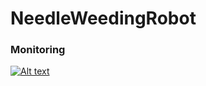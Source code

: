 # NeedleWeedingRobot

### Monitoring
[![Alt text](https://github.com/RoBoTics-JHJ/NeedleWeedingRobot/blob/main/source/gif/monitoring.gif)](https://youtu.be/w8JAFOLI-3o)

